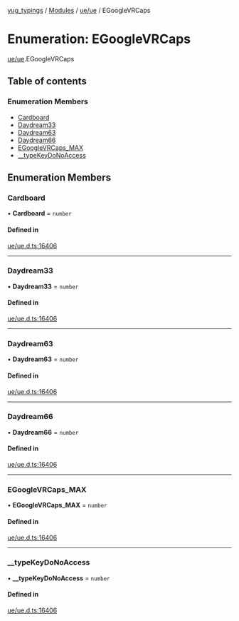 [yug_typings](../README.md) / [Modules](../modules.md) / [ue/ue](../modules/ue_ue.md) / EGoogleVRCaps

# Enumeration: EGoogleVRCaps

[ue/ue](../modules/ue_ue.md).EGoogleVRCaps

## Table of contents

### Enumeration Members

- [Cardboard](ue_ue.EGoogleVRCaps.md#cardboard)
- [Daydream33](ue_ue.EGoogleVRCaps.md#daydream33)
- [Daydream63](ue_ue.EGoogleVRCaps.md#daydream63)
- [Daydream66](ue_ue.EGoogleVRCaps.md#daydream66)
- [EGoogleVRCaps\_MAX](ue_ue.EGoogleVRCaps.md#egooglevrcaps_max)
- [\_\_typeKeyDoNoAccess](ue_ue.EGoogleVRCaps.md#__typekeydonoaccess)

## Enumeration Members

### Cardboard

• **Cardboard** = `number`

#### Defined in

[ue/ue.d.ts:16406](https://github.com/YugMetaverse/yug_typings/blob/b7d9b19/ue/ue.d.ts#L16406)

___

### Daydream33

• **Daydream33** = `number`

#### Defined in

[ue/ue.d.ts:16406](https://github.com/YugMetaverse/yug_typings/blob/b7d9b19/ue/ue.d.ts#L16406)

___

### Daydream63

• **Daydream63** = `number`

#### Defined in

[ue/ue.d.ts:16406](https://github.com/YugMetaverse/yug_typings/blob/b7d9b19/ue/ue.d.ts#L16406)

___

### Daydream66

• **Daydream66** = `number`

#### Defined in

[ue/ue.d.ts:16406](https://github.com/YugMetaverse/yug_typings/blob/b7d9b19/ue/ue.d.ts#L16406)

___

### EGoogleVRCaps\_MAX

• **EGoogleVRCaps\_MAX** = `number`

#### Defined in

[ue/ue.d.ts:16406](https://github.com/YugMetaverse/yug_typings/blob/b7d9b19/ue/ue.d.ts#L16406)

___

### \_\_typeKeyDoNoAccess

• **\_\_typeKeyDoNoAccess** = `number`

#### Defined in

[ue/ue.d.ts:16406](https://github.com/YugMetaverse/yug_typings/blob/b7d9b19/ue/ue.d.ts#L16406)
